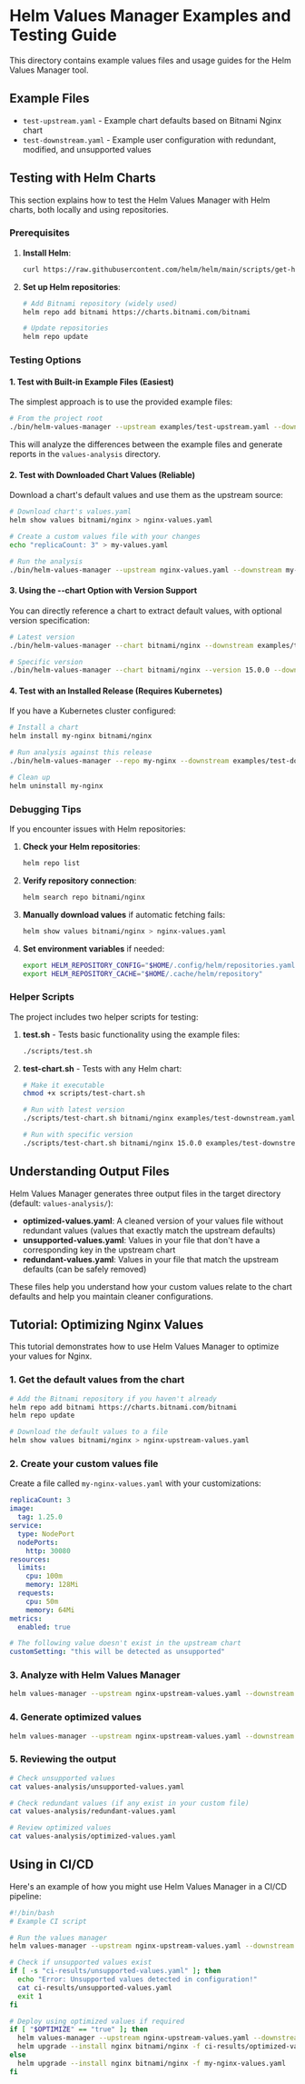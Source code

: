 # Helm Values Manager Examples and Testing Guide

This directory contains example values files and usage guides for the Helm Values Manager tool.

## Example Files

- `test-upstream.yaml` - Example chart defaults based on Bitnami Nginx chart
- `test-downstream.yaml` - Example user configuration with redundant, modified, and unsupported values

## Testing with Helm Charts

This section explains how to test the Helm Values Manager with Helm charts, both locally and using repositories.

### Prerequisites

1. **Install Helm**:
   ```bash
   curl https://raw.githubusercontent.com/helm/helm/main/scripts/get-helm-3 | bash
   ```

2. **Set up Helm repositories**:
   ```bash
   # Add Bitnami repository (widely used)
   helm repo add bitnami https://charts.bitnami.com/bitnami

   # Update repositories
   helm repo update
   ```

### Testing Options

#### 1. Test with Built-in Example Files (Easiest)

The simplest approach is to use the provided example files:

```bash
# From the project root
./bin/helm-values-manager --upstream examples/test-upstream.yaml --downstream examples/test-downstream.yaml
```

This will analyze the differences between the example files and generate reports in the `values-analysis` directory.

#### 2. Test with Downloaded Chart Values (Reliable)

Download a chart's default values and use them as the upstream source:

```bash
# Download chart's values.yaml
helm show values bitnami/nginx > nginx-values.yaml

# Create a custom values file with your changes
echo "replicaCount: 3" > my-values.yaml

# Run the analysis
./bin/helm-values-manager --upstream nginx-values.yaml --downstream my-values.yaml
```

#### 3. Using the --chart Option with Version Support

You can directly reference a chart to extract default values, with optional version specification:

```bash
# Latest version
./bin/helm-values-manager --chart bitnami/nginx --downstream examples/test-downstream.yaml

# Specific version
./bin/helm-values-manager --chart bitnami/nginx --version 15.0.0 --downstream examples/test-downstream.yaml
```

#### 4. Test with an Installed Release (Requires Kubernetes)

If you have a Kubernetes cluster configured:

```bash
# Install a chart
helm install my-nginx bitnami/nginx

# Run analysis against this release
./bin/helm-values-manager --repo my-nginx --downstream examples/test-downstream.yaml

# Clean up
helm uninstall my-nginx
```

### Debugging Tips

If you encounter issues with Helm repositories:

1. **Check your Helm repositories**:
   ```bash
   helm repo list
   ```

2. **Verify repository connection**:
   ```bash
   helm search repo bitnami/nginx
   ```

3. **Manually download values** if automatic fetching fails:
   ```bash
   helm show values bitnami/nginx > nginx-values.yaml
   ```

4. **Set environment variables** if needed:
   ```bash
   export HELM_REPOSITORY_CONFIG="$HOME/.config/helm/repositories.yaml"
   export HELM_REPOSITORY_CACHE="$HOME/.cache/helm/repository"
   ```

### Helper Scripts

The project includes two helper scripts for testing:

1. **test.sh** - Tests basic functionality using the example files:
   ```bash
   ./scripts/test.sh
   ```

2. **test-chart.sh** - Tests with any Helm chart:
   ```bash
   # Make it executable
   chmod +x scripts/test-chart.sh

   # Run with latest version
   ./scripts/test-chart.sh bitnami/nginx examples/test-downstream.yaml

   # Run with specific version
   ./scripts/test-chart.sh bitnami/nginx 15.0.0 examples/test-downstream.yaml
   ```

## Understanding Output Files

Helm Values Manager generates three output files in the target directory (default: `values-analysis/`):

- **optimized-values.yaml**: A cleaned version of your values file without redundant values (values that exactly match the upstream defaults)
- **unsupported-values.yaml**: Values in your file that don't have a corresponding key in the upstream chart
- **redundant-values.yaml**: Values in your file that match the upstream defaults (can be safely removed)

These files help you understand how your custom values relate to the chart defaults and help you maintain cleaner configurations.

## Tutorial: Optimizing Nginx Values

This tutorial demonstrates how to use Helm Values Manager to optimize your values for Nginx.

### 1. Get the default values from the chart

```bash
# Add the Bitnami repository if you haven't already
helm repo add bitnami https://charts.bitnami.com/bitnami
helm repo update

# Download the default values to a file
helm show values bitnami/nginx > nginx-upstream-values.yaml
```

### 2. Create your custom values file

Create a file called `my-nginx-values.yaml` with your customizations:

```yaml
replicaCount: 3
image:
  tag: 1.25.0
service:
  type: NodePort
  nodePorts:
    http: 30080
resources:
  limits:
    cpu: 100m
    memory: 128Mi
  requests:
    cpu: 50m
    memory: 64Mi
metrics:
  enabled: true

# The following value doesn't exist in the upstream chart
customSetting: "this will be detected as unsupported"
```

### 3. Analyze with Helm Values Manager

```bash
helm values-manager --upstream nginx-upstream-values.yaml --downstream my-nginx-values.yaml
```

### 4. Generate optimized values

```bash
helm values-manager --upstream nginx-upstream-values.yaml --downstream my-nginx-values.yaml --optimize
```

### 5. Reviewing the output

```bash
# Check unsupported values
cat values-analysis/unsupported-values.yaml

# Check redundant values (if any exist in your custom file)
cat values-analysis/redundant-values.yaml

# Review optimized values
cat values-analysis/optimized-values.yaml
```

## Using in CI/CD

Here's an example of how you might use Helm Values Manager in a CI/CD pipeline:

```bash
#!/bin/bash
# Example CI script

# Run the values manager
helm values-manager --upstream nginx-upstream-values.yaml --downstream my-nginx-values.yaml --outdir ci-results

# Check if unsupported values exist
if [ -s "ci-results/unsupported-values.yaml" ]; then
  echo "Error: Unsupported values detected in configuration!"
  cat ci-results/unsupported-values.yaml
  exit 1
fi

# Deploy using optimized values if required
if [ "$OPTIMIZE" == "true" ]; then
  helm values-manager --upstream nginx-upstream-values.yaml --downstream my-nginx-values.yaml --outdir ci-results --optimize
  helm upgrade --install nginx bitnami/nginx -f ci-results/optimized-values.yaml
else
  helm upgrade --install nginx bitnami/nginx -f my-nginx-values.yaml
fi
```
